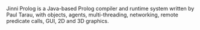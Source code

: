 Jinni Prolog is a Java-based Prolog compiler and runtime system written by Paul Tarau, with objects, agents, multi-threading, networking, remote predicate calls, GUI, 2D and 3D graphics.